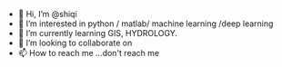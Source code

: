 - 👋 Hi, I’m @shiqi
- 👀 I’m interested in python / matlab/ machine learning /deep learning 
- 🌱 I’m currently learning GIS, HYDROLOGY. 
- 💞️ I’m looking to collaborate on 
- 📫 How to reach me ...don't reach me

<!---
shiqi572/shiqi572 is a ✨ special ✨ repository because its `README.md` (this file) appears on your GitHub profile.
You can click the Preview link to take a look at your changes.
--->
